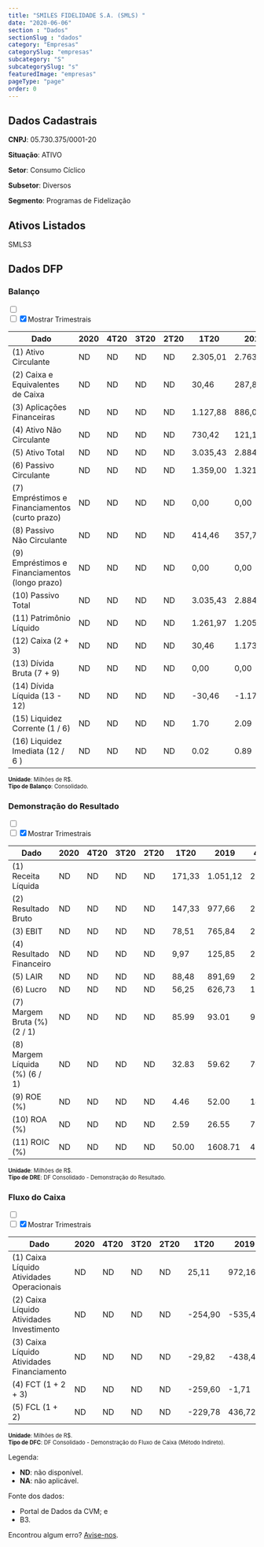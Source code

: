 ```yaml
---  
title: "SMILES FIDELIDADE S.A. (SMLS) "  
date: "2020-06-06"  
section : "Dados"  
sectionSlug : "dados"  
category: "Empresas"  
categorySlug: "empresas"  
subcategory: "S"  
subcategorySlug: "s"  
featuredImage: "empresas"  
pageType: "page"  
order: 0  
---
```



## Dados Cadastrais


**CNPJ**: 05.730.375/0001-20

**Situação**: ATIVO

**Setor**: Consumo Cíclico

**Subsetor**: Diversos

**Segmento**: Programas de Fidelização


## Ativos Listados


SMLS3 


## Dados DFP

### Balanço
  
<input type='checkbox' class='toggleCommand' id='toggleBalanco' name='toggleBalanco'>  
<div class='filter-group-balanco'>  
<div class='check_button_balanco'>  
<label for='toggleBalanco'>  
<input type='checkbox' data-filter-col='trimBalanco'><input type='checkbox' data-filter-col='trimBalanco' checked><span>Mostrar Trimestrais</span>  
</label>  
</div>  
</div>  
<div class='overflow balancoTableWrapper'>  
<table class='balancoTable'>  
<thead>  
<tr>  
<th class='dataHeader fixedLeftColumn'>Dado</th>  
<th>2020</th>  
<th class='trimHeader' data-col='trimBalanco'>4T20</th>  
<th class='trimHeader' data-col='trimBalanco'>3T20</th>  
<th class='trimHeader' data-col='trimBalanco'>2T20</th>  
<th class='trimHeader' data-col='trimBalanco'>1T20</th>  
<th>2019</th>  
<th class='trimHeader' data-col='trimBalanco'>4T19</th>  
<th class='trimHeader' data-col='trimBalanco'>3T19</th>  
<th class='trimHeader' data-col='trimBalanco'>2T19</th>  
<th class='trimHeader' data-col='trimBalanco'>1T19</th>  
<th>2018</th>  
<th class='trimHeader' data-col='trimBalanco'>4T18</th>  
<th class='trimHeader' data-col='trimBalanco'>3T18</th>  
<th class='trimHeader' data-col='trimBalanco'>2T18</th>  
<th class='trimHeader' data-col='trimBalanco'>1T18</th>  
<th>2017</th>  
<th class='trimHeader' data-col='trimBalanco'>4T17</th>  
<th class='trimHeader' data-col='trimBalanco'>3T17</th>  
<th class='trimHeader' data-col='trimBalanco'>2T17</th>  
<th class='trimHeader' data-col='trimBalanco'>1T17</th>  
<th>2016</th>  
<th class='trimHeader' data-col='trimBalanco'>4T16</th>  
<th class='trimHeader' data-col='trimBalanco'>3T16</th>  
<th class='trimHeader' data-col='trimBalanco'>2T16</th>  
<th class='trimHeader' data-col='trimBalanco'>1T16</th>  
<th>2015</th>  
<th class='trimHeader' data-col='trimBalanco'>4T15</th>  
<th class='trimHeader' data-col='trimBalanco'>3T15</th>  
<th class='trimHeader' data-col='trimBalanco'>2T15</th>  
<th class='trimHeader' data-col='trimBalanco'>1T15</th>  
</tr>  
</thead>  
<tbody>  
<tr class='trContaAtivo'>  
<td class='leftAlignCell rowDescription fixedLeftColumn'>(1) Ativo Circulante</td>  
<td>ND</td>  
<td data-col='trimBalanco' class='trimData'>ND</td>  
<td data-col='trimBalanco' class='trimData'>ND</td>  
<td data-col='trimBalanco' class='trimData'>ND</td>  
<td data-col='trimBalanco' class='trimData'>2.305,01</td>  
<td>2.763,45</td>  
<td data-col='trimBalanco' class='trimData'>2.763,45</td>  
<td data-col='trimBalanco' class='trimData'>2.557,84</td>  
<td data-col='trimBalanco' class='trimData'>2.383,69</td>  
<td data-col='trimBalanco' class='trimData'>2.580,49</td>  
<td>2.365,79</td>  
<td data-col='trimBalanco' class='trimData'>2.365,79</td>  
<td data-col='trimBalanco' class='trimData'>2.319,74</td>  
<td data-col='trimBalanco' class='trimData'>1.835,19</td>  
<td data-col='trimBalanco' class='trimData'>2.110,45</td>  
<td>1.901,67</td>  
<td data-col='trimBalanco' class='trimData'>1.901,67</td>  
<td data-col='trimBalanco' class='trimData'>1.618,88</td>  
<td data-col='trimBalanco' class='trimData'>1.901,67</td>  
<td data-col='trimBalanco' class='trimData'>1.901,67</td>  
<td>ND</td>  
<td data-col='trimBalanco' class='trimData'>ND</td>  
<td data-col='trimBalanco' class='trimData'>0,00</td>  
<td data-col='trimBalanco' class='trimData'>ND</td>  
<td data-col='trimBalanco' class='trimData'>ND</td>  
<td>ND</td>  
<td data-col='trimBalanco' class='trimData'>ND</td>  
<td data-col='trimBalanco' class='trimData'>ND</td>  
<td data-col='trimBalanco' class='trimData'>ND</td>  
<td data-col='trimBalanco' class='trimData'>ND</td>  
</tr>  
<tr class='trContaAtivo'>  
<td class='leftAlignCell rowDescription fixedLeftColumn'>(2) Caixa e Equivalentes de Caixa</td>  
<td>ND</td>  
<td data-col='trimBalanco' class='trimData'>ND</td>  
<td data-col='trimBalanco' class='trimData'>ND</td>  
<td data-col='trimBalanco' class='trimData'>ND</td>  
<td data-col='trimBalanco' class='trimData'>30,46</td>  
<td>287,85</td>  
<td data-col='trimBalanco' class='trimData'>287,85</td>  
<td data-col='trimBalanco' class='trimData'>20,98</td>  
<td data-col='trimBalanco' class='trimData'>14,40</td>  
<td data-col='trimBalanco' class='trimData'>688,57</td>  
<td>290,85</td>  
<td data-col='trimBalanco' class='trimData'>290,85</td>  
<td data-col='trimBalanco' class='trimData'>227,05</td>  
<td data-col='trimBalanco' class='trimData'>281,30</td>  
<td data-col='trimBalanco' class='trimData'>291,10</td>  
<td>446,19</td>  
<td data-col='trimBalanco' class='trimData'>446,19</td>  
<td data-col='trimBalanco' class='trimData'>203,68</td>  
<td data-col='trimBalanco' class='trimData'>446,19</td>  
<td data-col='trimBalanco' class='trimData'>446,19</td>  
<td>ND</td>  
<td data-col='trimBalanco' class='trimData'>ND</td>  
<td data-col='trimBalanco' class='trimData'>0,00</td>  
<td data-col='trimBalanco' class='trimData'>ND</td>  
<td data-col='trimBalanco' class='trimData'>ND</td>  
<td>ND</td>  
<td data-col='trimBalanco' class='trimData'>ND</td>  
<td data-col='trimBalanco' class='trimData'>ND</td>  
<td data-col='trimBalanco' class='trimData'>ND</td>  
<td data-col='trimBalanco' class='trimData'>ND</td>  
</tr>  
<tr class='trContaAtivo'>  
<td class='leftAlignCell rowDescription fixedLeftColumn'>(3) Aplicações Financeiras</td>  
<td>ND</td>  
<td data-col='trimBalanco' class='trimData'>ND</td>  
<td data-col='trimBalanco' class='trimData'>ND</td>  
<td data-col='trimBalanco' class='trimData'>ND</td>  
<td data-col='trimBalanco' class='trimData'>1.127,88</td>  
<td>886,07</td>  
<td data-col='trimBalanco' class='trimData'>886,07</td>  
<td data-col='trimBalanco' class='trimData'>926,74</td>  
<td data-col='trimBalanco' class='trimData'>763,84</td>  
<td data-col='trimBalanco' class='trimData'>354,59</td>  
<td>384,46</td>  
<td data-col='trimBalanco' class='trimData'>384,46</td>  
<td data-col='trimBalanco' class='trimData'>519,36</td>  
<td data-col='trimBalanco' class='trimData'>450,43</td>  
<td data-col='trimBalanco' class='trimData'>541,65</td>  
<td>221,24</td>  
<td data-col='trimBalanco' class='trimData'>221,24</td>  
<td data-col='trimBalanco' class='trimData'>173,88</td>  
<td data-col='trimBalanco' class='trimData'>221,24</td>  
<td data-col='trimBalanco' class='trimData'>221,24</td>  
<td>ND</td>  
<td data-col='trimBalanco' class='trimData'>ND</td>  
<td data-col='trimBalanco' class='trimData'>0,00</td>  
<td data-col='trimBalanco' class='trimData'>ND</td>  
<td data-col='trimBalanco' class='trimData'>ND</td>  
<td>ND</td>  
<td data-col='trimBalanco' class='trimData'>ND</td>  
<td data-col='trimBalanco' class='trimData'>ND</td>  
<td data-col='trimBalanco' class='trimData'>ND</td>  
<td data-col='trimBalanco' class='trimData'>ND</td>  
</tr>  
<tr class='trContaAtivo'>  
<td class='leftAlignCell rowDescription fixedLeftColumn'>(4) Ativo Não Circulante</td>  
<td>ND</td>  
<td data-col='trimBalanco' class='trimData'>ND</td>  
<td data-col='trimBalanco' class='trimData'>ND</td>  
<td data-col='trimBalanco' class='trimData'>ND</td>  
<td data-col='trimBalanco' class='trimData'>730,42</td>  
<td>121,14</td>  
<td data-col='trimBalanco' class='trimData'>121,14</td>  
<td data-col='trimBalanco' class='trimData'>72,51</td>  
<td data-col='trimBalanco' class='trimData'>92,88</td>  
<td data-col='trimBalanco' class='trimData'>136,63</td>  
<td>269,34</td>  
<td data-col='trimBalanco' class='trimData'>269,34</td>  
<td data-col='trimBalanco' class='trimData'>257,73</td>  
<td data-col='trimBalanco' class='trimData'>223,67</td>  
<td data-col='trimBalanco' class='trimData'>242,72</td>  
<td>269,24</td>  
<td data-col='trimBalanco' class='trimData'>269,24</td>  
<td data-col='trimBalanco' class='trimData'>479,32</td>  
<td data-col='trimBalanco' class='trimData'>269,24</td>  
<td data-col='trimBalanco' class='trimData'>269,24</td>  
<td>ND</td>  
<td data-col='trimBalanco' class='trimData'>ND</td>  
<td data-col='trimBalanco' class='trimData'>0,00</td>  
<td data-col='trimBalanco' class='trimData'>ND</td>  
<td data-col='trimBalanco' class='trimData'>ND</td>  
<td>ND</td>  
<td data-col='trimBalanco' class='trimData'>ND</td>  
<td data-col='trimBalanco' class='trimData'>ND</td>  
<td data-col='trimBalanco' class='trimData'>ND</td>  
<td data-col='trimBalanco' class='trimData'>ND</td>  
</tr>  
<tr class='trContaAtivo'>  
<td class='leftAlignCell rowDescription fixedLeftColumn'>(5) Ativo Total</td>  
<td>ND</td>  
<td data-col='trimBalanco' class='trimData'>ND</td>  
<td data-col='trimBalanco' class='trimData'>ND</td>  
<td data-col='trimBalanco' class='trimData'>ND</td>  
<td data-col='trimBalanco' class='trimData'>3.035,43</td>  
<td>2.884,58</td>  
<td data-col='trimBalanco' class='trimData'>2.884,58</td>  
<td data-col='trimBalanco' class='trimData'>2.630,35</td>  
<td data-col='trimBalanco' class='trimData'>2.476,58</td>  
<td data-col='trimBalanco' class='trimData'>2.717,12</td>  
<td>2.635,13</td>  
<td data-col='trimBalanco' class='trimData'>2.635,13</td>  
<td data-col='trimBalanco' class='trimData'>2.577,47</td>  
<td data-col='trimBalanco' class='trimData'>2.058,86</td>  
<td data-col='trimBalanco' class='trimData'>2.353,17</td>  
<td>2.170,91</td>  
<td data-col='trimBalanco' class='trimData'>2.170,91</td>  
<td data-col='trimBalanco' class='trimData'>2.098,20</td>  
<td data-col='trimBalanco' class='trimData'>2.170,91</td>  
<td data-col='trimBalanco' class='trimData'>2.170,91</td>  
<td>ND</td>  
<td data-col='trimBalanco' class='trimData'>ND</td>  
<td data-col='trimBalanco' class='trimData'>0,00</td>  
<td data-col='trimBalanco' class='trimData'>ND</td>  
<td data-col='trimBalanco' class='trimData'>ND</td>  
<td>ND</td>  
<td data-col='trimBalanco' class='trimData'>ND</td>  
<td data-col='trimBalanco' class='trimData'>ND</td>  
<td data-col='trimBalanco' class='trimData'>ND</td>  
<td data-col='trimBalanco' class='trimData'>ND</td>  
</tr>  
<tr class='trContaPassivo'>  
<td class='leftAlignCell rowDescription fixedLeftColumn'>(6) Passivo Circulante</td>  
<td>ND</td>  
<td data-col='trimBalanco' class='trimData'>ND</td>  
<td data-col='trimBalanco' class='trimData'>ND</td>  
<td data-col='trimBalanco' class='trimData'>ND</td>  
<td data-col='trimBalanco' class='trimData'>1.359,00</td>  
<td>1.321,53</td>  
<td data-col='trimBalanco' class='trimData'>1.321,53</td>  
<td data-col='trimBalanco' class='trimData'>1.136,97</td>  
<td data-col='trimBalanco' class='trimData'>1.126,80</td>  
<td data-col='trimBalanco' class='trimData'>1.255,93</td>  
<td>1.347,68</td>  
<td data-col='trimBalanco' class='trimData'>1.347,68</td>  
<td data-col='trimBalanco' class='trimData'>1.343,99</td>  
<td data-col='trimBalanco' class='trimData'>1.057,72</td>  
<td data-col='trimBalanco' class='trimData'>1.135,08</td>  
<td>1.096,36</td>  
<td data-col='trimBalanco' class='trimData'>1.096,36</td>  
<td data-col='trimBalanco' class='trimData'>1.039,89</td>  
<td data-col='trimBalanco' class='trimData'>1.096,36</td>  
<td data-col='trimBalanco' class='trimData'>1.096,36</td>  
<td>ND</td>  
<td data-col='trimBalanco' class='trimData'>ND</td>  
<td data-col='trimBalanco' class='trimData'>0,00</td>  
<td data-col='trimBalanco' class='trimData'>ND</td>  
<td data-col='trimBalanco' class='trimData'>ND</td>  
<td>ND</td>  
<td data-col='trimBalanco' class='trimData'>ND</td>  
<td data-col='trimBalanco' class='trimData'>ND</td>  
<td data-col='trimBalanco' class='trimData'>ND</td>  
<td data-col='trimBalanco' class='trimData'>ND</td>  
</tr>  
<tr class='trContaPassivo'>  
<td class='leftAlignCell rowDescription fixedLeftColumn'>(7) Empréstimos e Financiamentos (curto prazo)</td>  
<td>ND</td>  
<td data-col='trimBalanco' class='trimData'>ND</td>  
<td data-col='trimBalanco' class='trimData'>ND</td>  
<td data-col='trimBalanco' class='trimData'>ND</td>  
<td data-col='trimBalanco' class='trimData'>0,00</td>  
<td>0,00</td>  
<td data-col='trimBalanco' class='trimData'>0,00</td>  
<td data-col='trimBalanco' class='trimData'>0,00</td>  
<td data-col='trimBalanco' class='trimData'>0,00</td>  
<td data-col='trimBalanco' class='trimData'>0,00</td>  
<td>0,00</td>  
<td data-col='trimBalanco' class='trimData'>0,00</td>  
<td data-col='trimBalanco' class='trimData'>0,00</td>  
<td data-col='trimBalanco' class='trimData'>0,00</td>  
<td data-col='trimBalanco' class='trimData'>0,00</td>  
<td>0,00</td>  
<td data-col='trimBalanco' class='trimData'>0,00</td>  
<td data-col='trimBalanco' class='trimData'>0,00</td>  
<td data-col='trimBalanco' class='trimData'>0,00</td>  
<td data-col='trimBalanco' class='trimData'>0,00</td>  
<td>ND</td>  
<td data-col='trimBalanco' class='trimData'>ND</td>  
<td data-col='trimBalanco' class='trimData'>0,00</td>  
<td data-col='trimBalanco' class='trimData'>ND</td>  
<td data-col='trimBalanco' class='trimData'>ND</td>  
<td>ND</td>  
<td data-col='trimBalanco' class='trimData'>ND</td>  
<td data-col='trimBalanco' class='trimData'>ND</td>  
<td data-col='trimBalanco' class='trimData'>ND</td>  
<td data-col='trimBalanco' class='trimData'>ND</td>  
</tr>  
<tr class='trContaPassivo'>  
<td class='leftAlignCell rowDescription fixedLeftColumn'>(8) Passivo Não Circulante</td>  
<td>ND</td>  
<td data-col='trimBalanco' class='trimData'>ND</td>  
<td data-col='trimBalanco' class='trimData'>ND</td>  
<td data-col='trimBalanco' class='trimData'>ND</td>  
<td data-col='trimBalanco' class='trimData'>414,46</td>  
<td>357,71</td>  
<td data-col='trimBalanco' class='trimData'>357,71</td>  
<td data-col='trimBalanco' class='trimData'>331,45</td>  
<td data-col='trimBalanco' class='trimData'>337,91</td>  
<td data-col='trimBalanco' class='trimData'>321,34</td>  
<td>273,21</td>  
<td data-col='trimBalanco' class='trimData'>273,21</td>  
<td data-col='trimBalanco' class='trimData'>242,42</td>  
<td data-col='trimBalanco' class='trimData'>222,74</td>  
<td data-col='trimBalanco' class='trimData'>204,15</td>  
<td>202,84</td>  
<td data-col='trimBalanco' class='trimData'>202,84</td>  
<td data-col='trimBalanco' class='trimData'>204,51</td>  
<td data-col='trimBalanco' class='trimData'>202,84</td>  
<td data-col='trimBalanco' class='trimData'>202,84</td>  
<td>ND</td>  
<td data-col='trimBalanco' class='trimData'>ND</td>  
<td data-col='trimBalanco' class='trimData'>0,00</td>  
<td data-col='trimBalanco' class='trimData'>ND</td>  
<td data-col='trimBalanco' class='trimData'>ND</td>  
<td>ND</td>  
<td data-col='trimBalanco' class='trimData'>ND</td>  
<td data-col='trimBalanco' class='trimData'>ND</td>  
<td data-col='trimBalanco' class='trimData'>ND</td>  
<td data-col='trimBalanco' class='trimData'>ND</td>  
</tr>  
<tr class='trContaPassivo'>  
<td class='leftAlignCell rowDescription fixedLeftColumn'>(9) Empréstimos e Financiamentos (longo prazo)</td>  
<td>ND</td>  
<td data-col='trimBalanco' class='trimData'>ND</td>  
<td data-col='trimBalanco' class='trimData'>ND</td>  
<td data-col='trimBalanco' class='trimData'>ND</td>  
<td data-col='trimBalanco' class='trimData'>0,00</td>  
<td>0,00</td>  
<td data-col='trimBalanco' class='trimData'>0,00</td>  
<td data-col='trimBalanco' class='trimData'>0,00</td>  
<td data-col='trimBalanco' class='trimData'>0,00</td>  
<td data-col='trimBalanco' class='trimData'>0,00</td>  
<td>0,00</td>  
<td data-col='trimBalanco' class='trimData'>0,00</td>  
<td data-col='trimBalanco' class='trimData'>0,00</td>  
<td data-col='trimBalanco' class='trimData'>0,00</td>  
<td data-col='trimBalanco' class='trimData'>0,00</td>  
<td>0,00</td>  
<td data-col='trimBalanco' class='trimData'>0,00</td>  
<td data-col='trimBalanco' class='trimData'>0,00</td>  
<td data-col='trimBalanco' class='trimData'>0,00</td>  
<td data-col='trimBalanco' class='trimData'>0,00</td>  
<td>ND</td>  
<td data-col='trimBalanco' class='trimData'>ND</td>  
<td data-col='trimBalanco' class='trimData'>0,00</td>  
<td data-col='trimBalanco' class='trimData'>ND</td>  
<td data-col='trimBalanco' class='trimData'>ND</td>  
<td>ND</td>  
<td data-col='trimBalanco' class='trimData'>ND</td>  
<td data-col='trimBalanco' class='trimData'>ND</td>  
<td data-col='trimBalanco' class='trimData'>ND</td>  
<td data-col='trimBalanco' class='trimData'>ND</td>  
</tr>  
<tr class='trContaPassivo'>  
<td class='leftAlignCell rowDescription fixedLeftColumn'>(10) Passivo Total</td>  
<td>ND</td>  
<td data-col='trimBalanco' class='trimData'>ND</td>  
<td data-col='trimBalanco' class='trimData'>ND</td>  
<td data-col='trimBalanco' class='trimData'>ND</td>  
<td data-col='trimBalanco' class='trimData'>3.035,43</td>  
<td>2.884,58</td>  
<td data-col='trimBalanco' class='trimData'>2.884,58</td>  
<td data-col='trimBalanco' class='trimData'>2.630,35</td>  
<td data-col='trimBalanco' class='trimData'>2.476,58</td>  
<td data-col='trimBalanco' class='trimData'>2.717,12</td>  
<td>2.635,13</td>  
<td data-col='trimBalanco' class='trimData'>2.635,13</td>  
<td data-col='trimBalanco' class='trimData'>2.577,47</td>  
<td data-col='trimBalanco' class='trimData'>2.058,86</td>  
<td data-col='trimBalanco' class='trimData'>2.353,17</td>  
<td>2.170,91</td>  
<td data-col='trimBalanco' class='trimData'>2.170,91</td>  
<td data-col='trimBalanco' class='trimData'>2.098,20</td>  
<td data-col='trimBalanco' class='trimData'>2.170,91</td>  
<td data-col='trimBalanco' class='trimData'>2.170,91</td>  
<td>ND</td>  
<td data-col='trimBalanco' class='trimData'>ND</td>  
<td data-col='trimBalanco' class='trimData'>0,00</td>  
<td data-col='trimBalanco' class='trimData'>ND</td>  
<td data-col='trimBalanco' class='trimData'>ND</td>  
<td>ND</td>  
<td data-col='trimBalanco' class='trimData'>ND</td>  
<td data-col='trimBalanco' class='trimData'>ND</td>  
<td data-col='trimBalanco' class='trimData'>ND</td>  
<td data-col='trimBalanco' class='trimData'>ND</td>  
</tr>  
<tr class='trContaPassivo'>  
<td class='leftAlignCell rowDescription fixedLeftColumn'>(11) Patrimônio Líquido</td>  
<td>ND</td>  
<td data-col='trimBalanco' class='trimData'>ND</td>  
<td data-col='trimBalanco' class='trimData'>ND</td>  
<td data-col='trimBalanco' class='trimData'>ND</td>  
<td data-col='trimBalanco' class='trimData'>1.261,97</td>  
<td>1.205,34</td>  
<td data-col='trimBalanco' class='trimData'>1.205,34</td>  
<td data-col='trimBalanco' class='trimData'>1.161,93</td>  
<td data-col='trimBalanco' class='trimData'>1.011,87</td>  
<td data-col='trimBalanco' class='trimData'>1.139,85</td>  
<td>1.014,23</td>  
<td data-col='trimBalanco' class='trimData'>1.014,23</td>  
<td data-col='trimBalanco' class='trimData'>991,06</td>  
<td data-col='trimBalanco' class='trimData'>778,40</td>  
<td data-col='trimBalanco' class='trimData'>1.013,94</td>  
<td>871,72</td>  
<td data-col='trimBalanco' class='trimData'>871,72</td>  
<td data-col='trimBalanco' class='trimData'>853,80</td>  
<td data-col='trimBalanco' class='trimData'>871,72</td>  
<td data-col='trimBalanco' class='trimData'>871,72</td>  
<td>ND</td>  
<td data-col='trimBalanco' class='trimData'>ND</td>  
<td data-col='trimBalanco' class='trimData'>0,00</td>  
<td data-col='trimBalanco' class='trimData'>ND</td>  
<td data-col='trimBalanco' class='trimData'>ND</td>  
<td>ND</td>  
<td data-col='trimBalanco' class='trimData'>ND</td>  
<td data-col='trimBalanco' class='trimData'>ND</td>  
<td data-col='trimBalanco' class='trimData'>ND</td>  
<td data-col='trimBalanco' class='trimData'>ND</td>  
</tr>  
<tr>  
<td class='leftAlignCell rowDescription fixedLeftColumn'>(12) Caixa (2 + 3)</td>  
<td>ND</td>  
<td data-col='trimBalanco' class='trimData'>ND</td>  
<td data-col='trimBalanco' class='trimData'>ND</td>  
<td data-col='trimBalanco' class='trimData'>ND</td>  
<td class='positiveNumber trimData' data-col='trimBalanco'>30,46</td>  
<td class='positiveNumber'>1.173,91</td>  
<td class='positiveNumber trimData' data-col='trimBalanco'>287,85</td>  
<td class='positiveNumber trimData' data-col='trimBalanco'>20,98</td>  
<td class='positiveNumber trimData' data-col='trimBalanco'>14,40</td>  
<td class='positiveNumber trimData' data-col='trimBalanco'>688,57</td>  
<td class='positiveNumber'>675,31</td>  
<td class='positiveNumber trimData' data-col='trimBalanco'>290,85</td>  
<td class='positiveNumber trimData' data-col='trimBalanco'>227,05</td>  
<td class='positiveNumber trimData' data-col='trimBalanco'>281,30</td>  
<td class='positiveNumber trimData' data-col='trimBalanco'>291,10</td>  
<td class='positiveNumber'>667,43</td>  
<td class='positiveNumber trimData' data-col='trimBalanco'>446,19</td>  
<td class='positiveNumber trimData' data-col='trimBalanco'>203,68</td>  
<td class='positiveNumber trimData' data-col='trimBalanco'>446,19</td>  
<td class='positiveNumber trimData' data-col='trimBalanco'>446,19</td>  
<td>ND</td>  
<td data-col='trimBalanco' class='trimData'>ND</td>  
<td class='negativeNumber trimData' data-col='trimBalanco'>0,00</td>  
<td data-col='trimBalanco' class='trimData'>ND</td>  
<td data-col='trimBalanco' class='trimData'>ND</td>  
<td>ND</td>  
<td data-col='trimBalanco' class='trimData'>ND</td>  
<td data-col='trimBalanco' class='trimData'>ND</td>  
<td data-col='trimBalanco' class='trimData'>ND</td>  
<td data-col='trimBalanco' class='trimData'>ND</td>  
</tr>  
<tr class='trDividaBruta'>  
<td class='leftAlignCell rowDescription fixedLeftColumn'>(13) Dívida Bruta (7 + 9)</td>  
<td>ND</td>  
<td data-col='trimBalanco' class='trimData'>ND</td>  
<td data-col='trimBalanco' class='trimData'>ND</td>  
<td data-col='trimBalanco' class='trimData'>ND</td>  
<td class='positiveNumber trimData' data-col='trimBalanco'>0,00</td>  
<td class='positiveNumber'>0,00</td>  
<td class='positiveNumber trimData' data-col='trimBalanco'>0,00</td>  
<td class='positiveNumber trimData' data-col='trimBalanco'>0,00</td>  
<td class='positiveNumber trimData' data-col='trimBalanco'>0,00</td>  
<td class='positiveNumber trimData' data-col='trimBalanco'>0,00</td>  
<td class='positiveNumber'>0,00</td>  
<td class='positiveNumber trimData' data-col='trimBalanco'>0,00</td>  
<td class='positiveNumber trimData' data-col='trimBalanco'>0,00</td>  
<td class='positiveNumber trimData' data-col='trimBalanco'>0,00</td>  
<td class='positiveNumber trimData' data-col='trimBalanco'>0,00</td>  
<td class='positiveNumber'>0,00</td>  
<td class='positiveNumber trimData' data-col='trimBalanco'>0,00</td>  
<td class='positiveNumber trimData' data-col='trimBalanco'>0,00</td>  
<td class='positiveNumber trimData' data-col='trimBalanco'>0,00</td>  
<td class='positiveNumber trimData' data-col='trimBalanco'>0,00</td>  
<td>ND</td>  
<td data-col='trimBalanco' class='trimData'>ND</td>  
<td class='positiveNumber trimData' data-col='trimBalanco'>0,00</td>  
<td data-col='trimBalanco' class='trimData'>ND</td>  
<td data-col='trimBalanco' class='trimData'>ND</td>  
<td>ND</td>  
<td data-col='trimBalanco' class='trimData'>ND</td>  
<td data-col='trimBalanco' class='trimData'>ND</td>  
<td data-col='trimBalanco' class='trimData'>ND</td>  
<td data-col='trimBalanco' class='trimData'>ND</td>  
</tr>  
<tr>  
<td class='leftAlignCell rowDescription fixedLeftColumn'>(14) Dívida Líquida  (13 - 12)</td>  
<td>ND</td>  
<td data-col='trimBalanco' class='trimData'>ND</td>  
<td data-col='trimBalanco' class='trimData'>ND</td>  
<td data-col='trimBalanco' class='trimData'>ND</td>  
<td class='positiveNumber trimData' data-col='trimBalanco'>-30,46</td>  
<td class='positiveNumber'>-1.173,91</td>  
<td class='positiveNumber trimData' data-col='trimBalanco'>-287,85</td>  
<td class='positiveNumber trimData' data-col='trimBalanco'>-20,98</td>  
<td class='positiveNumber trimData' data-col='trimBalanco'>-14,40</td>  
<td class='positiveNumber trimData' data-col='trimBalanco'>-688,57</td>  
<td class='positiveNumber'>-675,31</td>  
<td class='positiveNumber trimData' data-col='trimBalanco'>-290,85</td>  
<td class='positiveNumber trimData' data-col='trimBalanco'>-227,05</td>  
<td class='positiveNumber trimData' data-col='trimBalanco'>-281,30</td>  
<td class='positiveNumber trimData' data-col='trimBalanco'>-291,10</td>  
<td class='positiveNumber'>-667,43</td>  
<td class='positiveNumber trimData' data-col='trimBalanco'>-446,19</td>  
<td class='positiveNumber trimData' data-col='trimBalanco'>-203,68</td>  
<td class='positiveNumber trimData' data-col='trimBalanco'>-446,19</td>  
<td class='positiveNumber trimData' data-col='trimBalanco'>-446,19</td>  
<td>ND</td>  
<td data-col='trimBalanco' class='trimData'>ND</td>  
<td class='positiveNumber trimData' data-col='trimBalanco'>0,00</td>  
<td data-col='trimBalanco' class='trimData'>ND</td>  
<td data-col='trimBalanco' class='trimData'>ND</td>  
<td>ND</td>  
<td data-col='trimBalanco' class='trimData'>ND</td>  
<td data-col='trimBalanco' class='trimData'>ND</td>  
<td data-col='trimBalanco' class='trimData'>ND</td>  
<td data-col='trimBalanco' class='trimData'>ND</td>  
</tr>  
<tr>  
<td class='leftAlignCell rowDescription fixedLeftColumn'>(15) Liquidez Corrente (1 / 6)</td>  
<td>ND</td>  
<td data-col='trimBalanco' class='trimData'>ND</td>  
<td data-col='trimBalanco' class='trimData'>ND</td>  
<td data-col='trimBalanco' class='trimData'>ND</td>  
<td data-col='trimBalanco' class='trimData'>1.70</td>  
<td>2.09</td>  
<td data-col='trimBalanco' class='trimData'>2.09</td>  
<td data-col='trimBalanco' class='trimData'>2.25</td>  
<td data-col='trimBalanco' class='trimData'>2.12</td>  
<td data-col='trimBalanco' class='trimData'>2.05</td>  
<td>1.76</td>  
<td data-col='trimBalanco' class='trimData'>1.76</td>  
<td data-col='trimBalanco' class='trimData'>1.73</td>  
<td data-col='trimBalanco' class='trimData'>1.74</td>  
<td data-col='trimBalanco' class='trimData'>1.86</td>  
<td>1.73</td>  
<td data-col='trimBalanco' class='trimData'>1.73</td>  
<td data-col='trimBalanco' class='trimData'>1.56</td>  
<td data-col='trimBalanco' class='trimData'>1.73</td>  
<td data-col='trimBalanco' class='trimData'>1.73</td>  
<td>ND</td>  
<td data-col='trimBalanco' class='trimData'>ND</td>  
<td data-col='trimBalanco' class='trimData'>NA</td>  
<td data-col='trimBalanco' class='trimData'>ND</td>  
<td data-col='trimBalanco' class='trimData'>ND</td>  
<td>ND</td>  
<td data-col='trimBalanco' class='trimData'>ND</td>  
<td data-col='trimBalanco' class='trimData'>ND</td>  
<td data-col='trimBalanco' class='trimData'>ND</td>  
<td data-col='trimBalanco' class='trimData'>ND</td>  
</tr>  
<tr>  
<td class='leftAlignCell rowDescription fixedLeftColumn'>(16) Liquidez Imediata  (12 / 6 )</td>  
<td>ND</td>  
<td data-col='trimBalanco' class='trimData'>ND</td>  
<td data-col='trimBalanco' class='trimData'>ND</td>  
<td data-col='trimBalanco' class='trimData'>ND</td>  
<td data-col='trimBalanco' class='trimData'>0.02</td>  
<td>0.89</td>  
<td data-col='trimBalanco' class='trimData'>0.22</td>  
<td data-col='trimBalanco' class='trimData'>0.02</td>  
<td data-col='trimBalanco' class='trimData'>0.01</td>  
<td data-col='trimBalanco' class='trimData'>0.55</td>  
<td>0.50</td>  
<td data-col='trimBalanco' class='trimData'>0.22</td>  
<td data-col='trimBalanco' class='trimData'>0.17</td>  
<td data-col='trimBalanco' class='trimData'>0.27</td>  
<td data-col='trimBalanco' class='trimData'>0.26</td>  
<td>0.61</td>  
<td data-col='trimBalanco' class='trimData'>0.41</td>  
<td data-col='trimBalanco' class='trimData'>0.20</td>  
<td data-col='trimBalanco' class='trimData'>0.41</td>  
<td data-col='trimBalanco' class='trimData'>0.41</td>  
<td>ND</td>  
<td data-col='trimBalanco' class='trimData'>ND</td>  
<td data-col='trimBalanco' class='trimData'>NA</td>  
<td data-col='trimBalanco' class='trimData'>ND</td>  
<td data-col='trimBalanco' class='trimData'>ND</td>  
<td>ND</td>  
<td data-col='trimBalanco' class='trimData'>ND</td>  
<td data-col='trimBalanco' class='trimData'>ND</td>  
<td data-col='trimBalanco' class='trimData'>ND</td>  
<td data-col='trimBalanco' class='trimData'>ND</td>  
</tr>  
</tbody>  
</table>  
</div>  
<p style='font-size:0.7rem; margin:0px;'><strong>Unidade</strong>: Milhões de R$.</p>  
<p style='font-size:0.7rem; margin:0px;'><strong>Tipo de Balanço</strong>: Consolidado.</p>


### Demonstração do Resultado
  
<input type='checkbox' class='toggleCommand' id='toggleDRE' name='toggleDRE'>  
<div class='filter-group-dre'>  
<div class='check_button_dre'>  
<label for='toggleDRE'>  
<input type='checkbox' data-filter-col='trimDRE'><input type='checkbox' data-filter-col='trimDRE' checked><span>Mostrar Trimestrais</span>  
</label>  
</div>  
</div>  
<div class='overflow balancoTableWrapper'>  
<table class='balancoTable'>  
<thead>  
<tr>  
<th class='dataHeader fixedLeftColumn'>Dado</th>  
<th>2020</th>  
<th class='trimHeader' data-col='trimDRE'>4T20</th>  
<th class='trimHeader' data-col='trimDRE'>3T20</th>  
<th class='trimHeader' data-col='trimDRE'>2T20</th>  
<th class='trimHeader' data-col='trimDRE'>1T20</th>  
<th>2019</th>  
<th class='trimHeader' data-col='trimDRE'>4T19</th>  
<th class='trimHeader' data-col='trimDRE'>3T19</th>  
<th class='trimHeader' data-col='trimDRE'>2T19</th>  
<th class='trimHeader' data-col='trimDRE'>1T19</th>  
<th>2018</th>  
<th class='trimHeader' data-col='trimDRE'>4T18</th>  
<th class='trimHeader' data-col='trimDRE'>3T18</th>  
<th class='trimHeader' data-col='trimDRE'>2T18</th>  
<th class='trimHeader' data-col='trimDRE'>1T18</th>  
<th>2017</th>  
<th class='trimHeader' data-col='trimDRE'>4T17</th>  
<th class='trimHeader' data-col='trimDRE'>3T17</th>  
<th class='trimHeader' data-col='trimDRE'>2T17</th>  
<th class='trimHeader' data-col='trimDRE'>1T17</th>  
<th>2016</th>  
<th class='trimHeader' data-col='trimDRE'>4T16</th>  
<th class='trimHeader' data-col='trimDRE'>3T16</th>  
<th class='trimHeader' data-col='trimDRE'>2T16</th>  
<th class='trimHeader' data-col='trimDRE'>1T16</th>  
<th>2015</th>  
<th class='trimHeader' data-col='trimDRE'>4T15</th>  
<th class='trimHeader' data-col='trimDRE'>3T15</th>  
<th class='trimHeader' data-col='trimDRE'>2T15</th>  
<th class='trimHeader' data-col='trimDRE'>1T15</th>  
</tr>  
</thead>  
<tbody>  
<tr class='trDRE'>  
<td class='leftAlignCell rowDescription fixedLeftColumn'>(1) Receita Líquida</td>  
<td>ND</td>  
<td data-col='trimDRE' class='trimData'>ND</td>  
<td data-col='trimDRE' class='trimData'>ND</td>  
<td data-col='trimDRE' class='trimData'>ND</td>  
<td data-col='trimDRE' class='trimData' >171,33</td>  
<td>1.051,12</td>  
<td data-col='trimDRE' class='trimData' >253,26</td>  
<td data-col='trimDRE' class='trimData' >279,33</td>  
<td data-col='trimDRE' class='trimData' >277,96</td>  
<td data-col='trimDRE' class='trimData' >240,57</td>  
<td>987,44</td>  
<td data-col='trimDRE' class='trimData' >278,89</td>  
<td data-col='trimDRE' class='trimData' >263,35</td>  
<td data-col='trimDRE' class='trimData' >198,12</td>  
<td data-col='trimDRE' class='trimData' >247,08</td>  
<td>452,11</td>  
<td data-col='trimDRE' class='trimData' >11,32</td>  
<td data-col='trimDRE' class='trimData' >440,79</td>  
<td data-col='trimDRE' class='trimData' >0,00</td>  
<td data-col='trimDRE' class='trimData' >0,00</td>  
<td>0,00</td>  
<td data-col='trimDRE' class='trimData' >0,00</td>  
<td data-col='trimDRE' class='trimData' >0,00</td>  
<td data-col='trimDRE' class='trimData'>ND</td>  
<td data-col='trimDRE' class='trimData'>ND</td>  
<td>ND</td>  
<td data-col='trimDRE' class='trimData'>ND</td>  
<td data-col='trimDRE' class='trimData'>ND</td>  
<td data-col='trimDRE' class='trimData'>ND</td>  
<td data-col='trimDRE' class='trimData'>ND</td>  
</tr>  
<tr class='trDRE'>  
<td class='leftAlignCell rowDescription fixedLeftColumn'>(2) Resultado Bruto</td>  
<td>ND</td>  
<td data-col='trimDRE' class='trimData'>ND</td>  
<td data-col='trimDRE' class='trimData'>ND</td>  
<td data-col='trimDRE' class='trimData'>ND</td>  
<td data-col='trimDRE' class='trimData positiveNumberGreen' >147,33</td>  
<td class='positiveNumberGreen'>977,66</td>  
<td data-col='trimDRE' class='trimData positiveNumberGreen' >237,47</td>  
<td data-col='trimDRE' class='trimData positiveNumberGreen' >259,95</td>  
<td data-col='trimDRE' class='trimData positiveNumberGreen' >256,90</td>  
<td data-col='trimDRE' class='trimData positiveNumberGreen' >223,34</td>  
<td class='positiveNumberGreen'>929,06</td>  
<td data-col='trimDRE' class='trimData positiveNumberGreen' >262,49</td>  
<td data-col='trimDRE' class='trimData positiveNumberGreen' >248,57</td>  
<td data-col='trimDRE' class='trimData positiveNumberGreen' >183,50</td>  
<td data-col='trimDRE' class='trimData positiveNumberGreen' >234,50</td>  
<td class='positiveNumberGreen'>426,87</td>  
<td data-col='trimDRE' class='trimData positiveNumberGreen' >221,76</td>  
<td data-col='trimDRE' class='trimData positiveNumberGreen' >205,12</td>  
<td data-col='trimDRE' class='trimData negativeNumber' >0,00</td>  
<td data-col='trimDRE' class='trimData negativeNumber' >0,00</td>  
<td class='negativeNumber'>0,00</td>  
<td data-col='trimDRE' class='trimData negativeNumber' >0,00</td>  
<td data-col='trimDRE' class='trimData negativeNumber' >0,00</td>  
<td data-col='trimDRE' class='trimData'>ND</td>  
<td data-col='trimDRE' class='trimData'>ND</td>  
<td>ND</td>  
<td data-col='trimDRE' class='trimData'>ND</td>  
<td data-col='trimDRE' class='trimData'>ND</td>  
<td data-col='trimDRE' class='trimData'>ND</td>  
<td data-col='trimDRE' class='trimData'>ND</td>  
</tr>  
<tr class='trDRE'>  
<td class='leftAlignCell rowDescription fixedLeftColumn'>(3) EBIT</td>  
<td>ND</td>  
<td data-col='trimDRE' class='trimData'>ND</td>  
<td data-col='trimDRE' class='trimData'>ND</td>  
<td data-col='trimDRE' class='trimData'>ND</td>  
<td data-col='trimDRE' class='trimData positiveNumberGreen' >78,51</td>  
<td class='positiveNumberGreen'>765,84</td>  
<td data-col='trimDRE' class='trimData positiveNumberGreen' >226,84</td>  
<td data-col='trimDRE' class='trimData positiveNumberGreen' >198,65</td>  
<td data-col='trimDRE' class='trimData positiveNumberGreen' >174,66</td>  
<td data-col='trimDRE' class='trimData positiveNumberGreen' >165,69</td>  
<td class='positiveNumberGreen'>741,97</td>  
<td data-col='trimDRE' class='trimData positiveNumberGreen' >200,41</td>  
<td data-col='trimDRE' class='trimData positiveNumberGreen' >227,08</td>  
<td data-col='trimDRE' class='trimData positiveNumberGreen' >130,47</td>  
<td data-col='trimDRE' class='trimData positiveNumberGreen' >184,01</td>  
<td class='positiveNumberGreen'>301,81</td>  
<td data-col='trimDRE' class='trimData positiveNumberGreen' >145,63</td>  
<td data-col='trimDRE' class='trimData positiveNumberGreen' >159,62</td>  
<td data-col='trimDRE' class='trimData negativeNumber' >-3,44</td>  
<td data-col='trimDRE' class='trimData negativeNumber' >0,00</td>  
<td class='negativeNumber'>0,00</td>  
<td data-col='trimDRE' class='trimData negativeNumber' >0,00</td>  
<td data-col='trimDRE' class='trimData negativeNumber' >0,00</td>  
<td data-col='trimDRE' class='trimData'>ND</td>  
<td data-col='trimDRE' class='trimData'>ND</td>  
<td>ND</td>  
<td data-col='trimDRE' class='trimData'>ND</td>  
<td data-col='trimDRE' class='trimData'>ND</td>  
<td data-col='trimDRE' class='trimData'>ND</td>  
<td data-col='trimDRE' class='trimData'>ND</td>  
</tr>  
<tr class='trDRE'>  
<td class='leftAlignCell rowDescription fixedLeftColumn'>(4) Resultado Financeiro</td>  
<td>ND</td>  
<td data-col='trimDRE' class='trimData'>ND</td>  
<td data-col='trimDRE' class='trimData'>ND</td>  
<td data-col='trimDRE' class='trimData'>ND</td>  
<td data-col='trimDRE' class='trimData positiveNumberGreen' >9,97</td>  
<td class='positiveNumberGreen'>125,85</td>  
<td data-col='trimDRE' class='trimData positiveNumberGreen' >29,33</td>  
<td data-col='trimDRE' class='trimData positiveNumberGreen' >29,46</td>  
<td data-col='trimDRE' class='trimData positiveNumberGreen' >33,00</td>  
<td data-col='trimDRE' class='trimData positiveNumberGreen' >34,07</td>  
<td class='positiveNumberGreen'>221,53</td>  
<td data-col='trimDRE' class='trimData positiveNumberGreen' >41,81</td>  
<td data-col='trimDRE' class='trimData positiveNumberGreen' >96,68</td>  
<td data-col='trimDRE' class='trimData positiveNumberGreen' >38,07</td>  
<td data-col='trimDRE' class='trimData positiveNumberGreen' >44,97</td>  
<td class='positiveNumberGreen'>96,57</td>  
<td data-col='trimDRE' class='trimData positiveNumberGreen' >45,21</td>  
<td data-col='trimDRE' class='trimData positiveNumberGreen' >52,37</td>  
<td data-col='trimDRE' class='trimData negativeNumber' >-1,01</td>  
<td data-col='trimDRE' class='trimData negativeNumber' >0,00</td>  
<td class='negativeNumber'>0,00</td>  
<td data-col='trimDRE' class='trimData negativeNumber' >0,00</td>  
<td data-col='trimDRE' class='trimData negativeNumber' >0,00</td>  
<td data-col='trimDRE' class='trimData'>ND</td>  
<td data-col='trimDRE' class='trimData'>ND</td>  
<td>ND</td>  
<td data-col='trimDRE' class='trimData'>ND</td>  
<td data-col='trimDRE' class='trimData'>ND</td>  
<td data-col='trimDRE' class='trimData'>ND</td>  
<td data-col='trimDRE' class='trimData'>ND</td>  
</tr>  
<tr class='trDRE'>  
<td class='leftAlignCell rowDescription fixedLeftColumn'>(5) LAIR</td>  
<td>ND</td>  
<td data-col='trimDRE' class='trimData'>ND</td>  
<td data-col='trimDRE' class='trimData'>ND</td>  
<td data-col='trimDRE' class='trimData'>ND</td>  
<td data-col='trimDRE' class='trimData positiveNumberGreen' >88,48</td>  
<td class='positiveNumberGreen'>891,69</td>  
<td data-col='trimDRE' class='trimData positiveNumberGreen' >256,17</td>  
<td data-col='trimDRE' class='trimData positiveNumberGreen' >228,12</td>  
<td data-col='trimDRE' class='trimData positiveNumberGreen' >207,66</td>  
<td data-col='trimDRE' class='trimData positiveNumberGreen' >199,75</td>  
<td class='positiveNumberGreen'>963,49</td>  
<td data-col='trimDRE' class='trimData positiveNumberGreen' >242,21</td>  
<td data-col='trimDRE' class='trimData positiveNumberGreen' >323,76</td>  
<td data-col='trimDRE' class='trimData positiveNumberGreen' >168,54</td>  
<td data-col='trimDRE' class='trimData positiveNumberGreen' >228,98</td>  
<td class='positiveNumberGreen'>398,38</td>  
<td data-col='trimDRE' class='trimData positiveNumberGreen' >190,85</td>  
<td data-col='trimDRE' class='trimData positiveNumberGreen' >211,98</td>  
<td data-col='trimDRE' class='trimData negativeNumber' >-4,44</td>  
<td data-col='trimDRE' class='trimData negativeNumber' >0,00</td>  
<td class='negativeNumber'>0,00</td>  
<td data-col='trimDRE' class='trimData negativeNumber' >0,00</td>  
<td data-col='trimDRE' class='trimData negativeNumber' >0,00</td>  
<td data-col='trimDRE' class='trimData'>ND</td>  
<td data-col='trimDRE' class='trimData'>ND</td>  
<td>ND</td>  
<td data-col='trimDRE' class='trimData'>ND</td>  
<td data-col='trimDRE' class='trimData'>ND</td>  
<td data-col='trimDRE' class='trimData'>ND</td>  
<td data-col='trimDRE' class='trimData'>ND</td>  
</tr>  
<tr class='trDRE'>  
<td class='leftAlignCell rowDescription fixedLeftColumn'>(6) Lucro</td>  
<td>ND</td>  
<td data-col='trimDRE' class='trimData'>ND</td>  
<td data-col='trimDRE' class='trimData'>ND</td>  
<td data-col='trimDRE' class='trimData'>ND</td>  
<td data-col='trimDRE' class='trimData positiveNumberGreen' >56,25</td>  
<td class='positiveNumberGreen'>626,73</td>  
<td data-col='trimDRE' class='trimData positiveNumberGreen' >179,54</td>  
<td data-col='trimDRE' class='trimData positiveNumberGreen' >149,56</td>  
<td data-col='trimDRE' class='trimData positiveNumberGreen' >155,72</td>  
<td data-col='trimDRE' class='trimData positiveNumberGreen' >141,91</td>  
<td class='positiveNumberGreen'>645,84</td>  
<td data-col='trimDRE' class='trimData positiveNumberGreen' >164,56</td>  
<td data-col='trimDRE' class='trimData positiveNumberGreen' >212,11</td>  
<td data-col='trimDRE' class='trimData positiveNumberGreen' >114,16</td>  
<td data-col='trimDRE' class='trimData positiveNumberGreen' >155,01</td>  
<td class='positiveNumberGreen'>458,05</td>  
<td data-col='trimDRE' class='trimData positiveNumberGreen' >122,99</td>  
<td data-col='trimDRE' class='trimData positiveNumberGreen' >339,50</td>  
<td data-col='trimDRE' class='trimData negativeNumber' >-4,44</td>  
<td data-col='trimDRE' class='trimData negativeNumber' >0,00</td>  
<td class='negativeNumber'>0,00</td>  
<td data-col='trimDRE' class='trimData negativeNumber' >0,00</td>  
<td data-col='trimDRE' class='trimData negativeNumber' >0,00</td>  
<td data-col='trimDRE' class='trimData'>ND</td>  
<td data-col='trimDRE' class='trimData'>ND</td>  
<td>ND</td>  
<td data-col='trimDRE' class='trimData'>ND</td>  
<td data-col='trimDRE' class='trimData'>ND</td>  
<td data-col='trimDRE' class='trimData'>ND</td>  
<td data-col='trimDRE' class='trimData'>ND</td>  
</tr>  
<tr class='trDREMargem'>  
<td class='leftAlignCell rowDescription fixedLeftColumn'>(7) Margem Bruta (%) (2 / 1)</td>  
<td>ND</td>  
<td data-col='trimDRE' class='trimData'>ND</td>  
<td data-col='trimDRE' class='trimData'>ND</td>  
<td data-col='trimDRE' class='trimData'>ND</td>  
<td data-col='trimDRE' class='trimData'>85.99</td>  
<td>93.01</td>  
<td data-col='trimDRE' class='trimData'>93.76</td>  
<td data-col='trimDRE' class='trimData'>93.06</td>  
<td data-col='trimDRE' class='trimData'>92.42</td>  
<td data-col='trimDRE' class='trimData'>92.84</td>  
<td>94.09</td>  
<td data-col='trimDRE' class='trimData'>94.12</td>  
<td data-col='trimDRE' class='trimData'>94.39</td>  
<td data-col='trimDRE' class='trimData'>92.62</td>  
<td data-col='trimDRE' class='trimData'>94.91</td>  
<td>94.42</td>  
<td data-col='trimDRE' class='trimData'>1958.98</td>  
<td data-col='trimDRE' class='trimData'>46.53</td>  
<td data-col='trimDRE' class='trimData'>NA</td>  
<td data-col='trimDRE' class='trimData'>NA</td>  
<td>NA</td>  
<td data-col='trimDRE' class='trimData'>NA</td>  
<td data-col='trimDRE' class='trimData'>NA</td>  
<td data-col='trimDRE' class='trimData'>ND</td>  
<td data-col='trimDRE' class='trimData'>ND</td>  
<td>ND</td>  
<td data-col='trimDRE' class='trimData'>ND</td>  
<td data-col='trimDRE' class='trimData'>ND</td>  
<td data-col='trimDRE' class='trimData'>ND</td>  
<td data-col='trimDRE' class='trimData'>ND</td>  
</tr>  
<tr class='trDREMargem'>  
<td class='leftAlignCell rowDescription fixedLeftColumn'>(8) Margem Líquida (%) (6 / 1)</td>  
<td>ND</td>  
<td data-col='trimDRE' class='trimData'>ND</td>  
<td data-col='trimDRE' class='trimData'>ND</td>  
<td data-col='trimDRE' class='trimData'>ND</td>  
<td data-col='trimDRE' class='trimData'>32.83</td>  
<td>59.62</td>  
<td data-col='trimDRE' class='trimData'>70.89</td>  
<td data-col='trimDRE' class='trimData'>53.54</td>  
<td data-col='trimDRE' class='trimData'>56.02</td>  
<td data-col='trimDRE' class='trimData'>58.99</td>  
<td>65.41</td>  
<td data-col='trimDRE' class='trimData'>59.01</td>  
<td data-col='trimDRE' class='trimData'>80.54</td>  
<td data-col='trimDRE' class='trimData'>57.62</td>  
<td data-col='trimDRE' class='trimData'>62.74</td>  
<td>101.31</td>  
<td data-col='trimDRE' class='trimData'>1086.52</td>  
<td data-col='trimDRE' class='trimData'>77.02</td>  
<td data-col='trimDRE' class='trimData'>NA</td>  
<td data-col='trimDRE' class='trimData'>NA</td>  
<td>NA</td>  
<td data-col='trimDRE' class='trimData'>NA</td>  
<td data-col='trimDRE' class='trimData'>NA</td>  
<td data-col='trimDRE' class='trimData'>ND</td>  
<td data-col='trimDRE' class='trimData'>ND</td>  
<td>ND</td>  
<td data-col='trimDRE' class='trimData'>ND</td>  
<td data-col='trimDRE' class='trimData'>ND</td>  
<td data-col='trimDRE' class='trimData'>ND</td>  
<td data-col='trimDRE' class='trimData'>ND</td>  
</tr>  
<tr>  
<td class='leftAlignCell rowDescription fixedLeftColumn'>(9) ROE (%)</td>  
<td>ND</td>  
<td data-col='trimDRE' class='trimData'>ND</td>  
<td data-col='trimDRE' class='trimData'>ND</td>  
<td data-col='trimDRE' class='trimData'>ND</td>  
<td data-col='trimDRE' class='trimData'>4.46</td>  
<td>52.00</td>  
<td data-col='trimDRE' class='trimData'>14.90</td>  
<td data-col='trimDRE' class='trimData'>12.87</td>  
<td data-col='trimDRE' class='trimData'>15.39</td>  
<td data-col='trimDRE' class='trimData'>12.45</td>  
<td>63.68</td>  
<td data-col='trimDRE' class='trimData'>16.23</td>  
<td data-col='trimDRE' class='trimData'>21.40</td>  
<td data-col='trimDRE' class='trimData'>14.67</td>  
<td data-col='trimDRE' class='trimData'>15.29</td>  
<td>52.55</td>  
<td data-col='trimDRE' class='trimData'>14.11</td>  
<td data-col='trimDRE' class='trimData'>39.76</td>  
<td data-col='trimDRE' class='trimData'>NA</td>  
<td data-col='trimDRE' class='trimData'>NA</td>  
<td>ND</td>  
<td data-col='trimDRE' class='trimData'>ND</td>  
<td data-col='trimDRE' class='trimData'>NA</td>  
<td data-col='trimDRE' class='trimData'>ND</td>  
<td data-col='trimDRE' class='trimData'>ND</td>  
<td>ND</td>  
<td data-col='trimDRE' class='trimData'>ND</td>  
<td data-col='trimDRE' class='trimData'>ND</td>  
<td data-col='trimDRE' class='trimData'>ND</td>  
<td data-col='trimDRE' class='trimData'>ND</td>  
</tr>  
<tr>  
<td class='leftAlignCell rowDescription fixedLeftColumn'>(10) ROA (%)</td>  
<td>ND</td>  
<td data-col='trimDRE' class='trimData'>ND</td>  
<td data-col='trimDRE' class='trimData'>ND</td>  
<td data-col='trimDRE' class='trimData'>ND</td>  
<td data-col='trimDRE' class='trimData'>2.59</td>  
<td>26.55</td>  
<td data-col='trimDRE' class='trimData'>7.86</td>  
<td data-col='trimDRE' class='trimData'>7.55</td>  
<td data-col='trimDRE' class='trimData'>7.05</td>  
<td data-col='trimDRE' class='trimData'>6.10</td>  
<td>28.16</td>  
<td data-col='trimDRE' class='trimData'>7.61</td>  
<td data-col='trimDRE' class='trimData'>8.81</td>  
<td data-col='trimDRE' class='trimData'>6.34</td>  
<td data-col='trimDRE' class='trimData'>7.82</td>  
<td>13.90</td>  
<td data-col='trimDRE' class='trimData'>6.71</td>  
<td data-col='trimDRE' class='trimData'>7.61</td>  
<td data-col='trimDRE' class='trimData'>NA</td>  
<td data-col='trimDRE' class='trimData'>NA</td>  
<td>ND</td>  
<td data-col='trimDRE' class='trimData'>ND</td>  
<td data-col='trimDRE' class='trimData'>NA</td>  
<td data-col='trimDRE' class='trimData'>ND</td>  
<td data-col='trimDRE' class='trimData'>ND</td>  
<td>ND</td>  
<td data-col='trimDRE' class='trimData'>ND</td>  
<td data-col='trimDRE' class='trimData'>ND</td>  
<td data-col='trimDRE' class='trimData'>ND</td>  
<td data-col='trimDRE' class='trimData'>ND</td>  
</tr>  
<tr>  
<td class='leftAlignCell rowDescription fixedLeftColumn'>(11) ROIC (%)</td>  
<td>ND</td>  
<td data-col='trimDRE' class='trimData'>ND</td>  
<td data-col='trimDRE' class='trimData'>ND</td>  
<td data-col='trimDRE' class='trimData'>ND</td>  
<td data-col='trimDRE' class='trimData'>50.00</td>  
<td>1608.71</td>  
<td data-col='trimDRE' class='trimData'>476.49</td>  
<td data-col='trimDRE' class='trimData'>61.21</td>  
<td data-col='trimDRE' class='trimData'>49.34</td>  
<td data-col='trimDRE' class='trimData'>113.11</td>  
<td>144.49</td>  
<td data-col='trimDRE' class='trimData'>39.03</td>  
<td data-col='trimDRE' class='trimData'>61.26</td>  
<td data-col='trimDRE' class='trimData'>184.53</td>  
<td data-col='trimDRE' class='trimData'>67.03</td>  
<td>97.51</td>  
<td data-col='trimDRE' class='trimData'>47.05</td>  
<td data-col='trimDRE' class='trimData'>22.12</td>  
<td data-col='trimDRE' class='trimData'>NA</td>  
<td data-col='trimDRE' class='trimData'>0.00</td>  
<td>ND</td>  
<td data-col='trimDRE' class='trimData'>ND</td>  
<td data-col='trimDRE' class='trimData'>ND</td>  
<td data-col='trimDRE' class='trimData'>ND</td>  
<td data-col='trimDRE' class='trimData'>ND</td>  
<td>ND</td>  
<td data-col='trimDRE' class='trimData'>ND</td>  
<td data-col='trimDRE' class='trimData'>ND</td>  
<td data-col='trimDRE' class='trimData'>ND</td>  
<td data-col='trimDRE' class='trimData'>ND</td>  
</tr>  
</tbody>  
</table>  
</div>  
<p style='font-size:0.7rem; margin:0px;'><strong>Unidade</strong>: Milhões de R$.</p>  
<p style='font-size:0.7rem; margin:0px;'><strong>Tipo de DRE</strong>: DF Consolidado - Demonstração do Resultado.</p>


### Fluxo do Caixa
  
<input type='checkbox' class='toggleCommand' id='toggleDFC' name='toggleDFC'>  
<div class='filter-group-dfc'>  
<div class='check_button_dfc'>  
<label for='toggleDFC'>  
<input type='checkbox' data-filter-col='trimDFC'><input type='checkbox' data-filter-col='trimDFC' checked><span>Mostrar Trimestrais</span>  
</label>  
</div>  
</div>  
<div class='overflow balancoTableWrapper'>  
<table class='balancoTable'>  
<thead>  
<tr>  
<th class='dataHeader fixedLeftColumn'>Dado</th>  
<th>2020</th>  
<th class='trimHeader' data-col='trimDFC'>4T20</th>  
<th class='trimHeader' data-col='trimDFC'>3T20</th>  
<th class='trimHeader' data-col='trimDFC'>2T20</th>  
<th class='trimHeader' data-col='trimDFC'>1T20</th>  
<th>2019</th>  
<th class='trimHeader' data-col='trimDFC'>4T19</th>  
<th class='trimHeader' data-col='trimDFC'>3T19</th>  
<th class='trimHeader' data-col='trimDFC'>2T19</th>  
<th class='trimHeader' data-col='trimDFC'>1T19</th>  
<th>2018</th>  
<th class='trimHeader' data-col='trimDFC'>4T18</th>  
<th class='trimHeader' data-col='trimDFC'>3T18</th>  
<th class='trimHeader' data-col='trimDFC'>2T18</th>  
<th class='trimHeader' data-col='trimDFC'>1T18</th>  
<th>2017</th>  
<th class='trimHeader' data-col='trimDFC'>4T17</th>  
<th class='trimHeader' data-col='trimDFC'>3T17</th>  
<th class='trimHeader' data-col='trimDFC'>2T17</th>  
<th class='trimHeader' data-col='trimDFC'>1T17</th>  
<th>2016</th>  
<th class='trimHeader' data-col='trimDFC'>4T16</th>  
<th class='trimHeader' data-col='trimDFC'>3T16</th>  
<th class='trimHeader' data-col='trimDFC'>2T16</th>  
<th class='trimHeader' data-col='trimDFC'>1T16</th>  
<th>2015</th>  
<th class='trimHeader' data-col='trimDFC'>4T15</th>  
<th class='trimHeader' data-col='trimDFC'>3T15</th>  
<th class='trimHeader' data-col='trimDFC'>2T15</th>  
<th class='trimHeader' data-col='trimDFC'>1T15</th>  
</tr>  
</thead>  
<tbody>  
<tr class='trDFC'>  
<td class='leftAlignCell rowDescription fixedLeftColumn'>(1) Caixa Líquido Atividades Operacionais</td>  
<td>ND</td>  
<td data-col='trimDFC' class='trimData'>ND</td>  
<td data-col='trimDFC' class='trimData'>ND</td>  
<td data-col='trimDFC' class='trimData'>ND</td>  
<td data-col='trimDFC' class='trimData' >25,11</td>  
<td>972,16</td>  
<td data-col='trimDFC' class='trimData' >237,12</td>  
<td data-col='trimDFC' class='trimData' >183,59</td>  
<td data-col='trimDFC' class='trimData' >162,33</td>  
<td data-col='trimDFC' class='trimData' >389,12</td>  
<td>487,32</td>  
<td data-col='trimDFC' class='trimData' >-67,42</td>  
<td data-col='trimDFC' class='trimData' >31,50</td>  
<td data-col='trimDFC' class='trimData' >354,51</td>  
<td data-col='trimDFC' class='trimData' >168,73</td>  
<td>578,09</td>  
<td data-col='trimDFC' class='trimData' >314,31</td>  
<td data-col='trimDFC' class='trimData' >270,04</td>  
<td data-col='trimDFC' class='trimData' >-6,26</td>  
<td data-col='trimDFC' class='trimData' >0,00</td>  
<td>0,00</td>  
<td data-col='trimDFC' class='trimData' >0,00</td>  
<td data-col='trimDFC' class='trimData' >0,00</td>  
<td data-col='trimDFC' class='trimData'>ND</td>  
<td data-col='trimDFC' class='trimData'>ND</td>  
<td>ND</td>  
<td data-col='trimDFC' class='trimData'>ND</td>  
<td data-col='trimDFC' class='trimData'>ND</td>  
<td data-col='trimDFC' class='trimData'>ND</td>  
<td data-col='trimDFC' class='trimData'>ND</td>  
</tr>  
<tr class='trDFC'>  
<td class='leftAlignCell rowDescription fixedLeftColumn'>(2) Caixa Líquido Atividades Investimento</td>  
<td>ND</td>  
<td data-col='trimDFC' class='trimData'>ND</td>  
<td data-col='trimDFC' class='trimData'>ND</td>  
<td data-col='trimDFC' class='trimData'>ND</td>  
<td data-col='trimDFC' class='trimData' >-254,90</td>  
<td>-535,44</td>  
<td data-col='trimDFC' class='trimData' >29,32</td>  
<td data-col='trimDFC' class='trimData' >-711,02</td>  
<td data-col='trimDFC' class='trimData' >122,92</td>  
<td data-col='trimDFC' class='trimData' >23,35</td>  
<td>-183,39</td>  
<td data-col='trimDFC' class='trimData' >126,20</td>  
<td data-col='trimDFC' class='trimData' >-75,82</td>  
<td data-col='trimDFC' class='trimData' >89,80</td>  
<td data-col='trimDFC' class='trimData' >-323,57</td>  
<td>-113,09</td>  
<td data-col='trimDFC' class='trimData' >-60,34</td>  
<td data-col='trimDFC' class='trimData' >-52,75</td>  
<td data-col='trimDFC' class='trimData' >0,00</td>  
<td data-col='trimDFC' class='trimData' >0,00</td>  
<td>0,00</td>  
<td data-col='trimDFC' class='trimData' >0,00</td>  
<td data-col='trimDFC' class='trimData' >0,00</td>  
<td data-col='trimDFC' class='trimData'>ND</td>  
<td data-col='trimDFC' class='trimData'>ND</td>  
<td>ND</td>  
<td data-col='trimDFC' class='trimData'>ND</td>  
<td data-col='trimDFC' class='trimData'>ND</td>  
<td data-col='trimDFC' class='trimData'>ND</td>  
<td data-col='trimDFC' class='trimData'>ND</td>  
</tr>  
<tr class='trDFC'>  
<td class='leftAlignCell rowDescription fixedLeftColumn'>(3) Caixa Líquido Atividades Financiamento</td>  
<td>ND</td>  
<td data-col='trimDFC' class='trimData'>ND</td>  
<td data-col='trimDFC' class='trimData'>ND</td>  
<td data-col='trimDFC' class='trimData'>ND</td>  
<td data-col='trimDFC' class='trimData' >-29,82</td>  
<td>-438,43</td>  
<td data-col='trimDFC' class='trimData' >1,00</td>  
<td data-col='trimDFC' class='trimData' >0,00</td>  
<td data-col='trimDFC' class='trimData' >-424,20</td>  
<td data-col='trimDFC' class='trimData' >-15,23</td>  
<td>-460,93</td>  
<td data-col='trimDFC' class='trimData' >0,00</td>  
<td data-col='trimDFC' class='trimData' >-9,09</td>  
<td data-col='trimDFC' class='trimData' >-451,04</td>  
<td data-col='trimDFC' class='trimData' >-0,80</td>  
<td>-18,34</td>  
<td data-col='trimDFC' class='trimData' >-9,76</td>  
<td data-col='trimDFC' class='trimData' >-13,93</td>  
<td data-col='trimDFC' class='trimData' >5,34</td>  
<td data-col='trimDFC' class='trimData' >0,00</td>  
<td>0,00</td>  
<td data-col='trimDFC' class='trimData' >0,00</td>  
<td data-col='trimDFC' class='trimData' >0,00</td>  
<td data-col='trimDFC' class='trimData'>ND</td>  
<td data-col='trimDFC' class='trimData'>ND</td>  
<td>ND</td>  
<td data-col='trimDFC' class='trimData'>ND</td>  
<td data-col='trimDFC' class='trimData'>ND</td>  
<td data-col='trimDFC' class='trimData'>ND</td>  
<td data-col='trimDFC' class='trimData'>ND</td>  
</tr>  
<tr>  
<td class='leftAlignCell rowDescription fixedLeftColumn'>(4) FCT (1 + 2 + 3)</td>  
<td>ND</td>  
<td data-col='trimDFC' class='trimData'>ND</td>  
<td data-col='trimDFC' class='trimData'>ND</td>  
<td data-col='trimDFC' class='trimData'>ND</td>  
<td data-col='trimDFC' class='trimData negativeNumber'>-259,60</td>  
<td class='negativeNumber'>-1,71</td>  
<td data-col='trimDFC' class='trimData positiveNumber'>267,44</td>  
<td data-col='trimDFC' class='trimData negativeNumber'>-527,44</td>  
<td data-col='trimDFC' class='trimData negativeNumber'>-138,95</td>  
<td data-col='trimDFC' class='trimData positiveNumber'>397,24</td>  
<td class='negativeNumber'>-157,00</td>  
<td data-col='trimDFC' class='trimData positiveNumber'>58,79</td>  
<td data-col='trimDFC' class='trimData negativeNumber'>-53,41</td>  
<td data-col='trimDFC' class='trimData negativeNumber'>-6,74</td>  
<td data-col='trimDFC' class='trimData negativeNumber'>-155,65</td>  
<td class='positiveNumber'>446,66</td>  
<td data-col='trimDFC' class='trimData positiveNumber'>244,21</td>  
<td data-col='trimDFC' class='trimData positiveNumber'>203,36</td>  
<td data-col='trimDFC' class='trimData negativeNumber'>-0,91</td>  
<td data-col='trimDFC' class='trimData negativeNumber'>0,00</td>  
<td class='negativeNumber'>0,00</td>  
<td data-col='trimDFC' class='trimData negativeNumber'>0,00</td>  
<td data-col='trimDFC' class='trimData negativeNumber'>0,00</td>  
<td data-col='trimDFC' class='trimData'>ND</td>  
<td data-col='trimDFC' class='trimData'>ND</td>  
<td>ND</td>  
<td data-col='trimDFC' class='trimData'>ND</td>  
<td data-col='trimDFC' class='trimData'>ND</td>  
<td data-col='trimDFC' class='trimData'>ND</td>  
<td data-col='trimDFC' class='trimData'>ND</td>  
</tr>  
<tr>  
<td class='leftAlignCell rowDescription fixedLeftColumn'>(5) FCL (1 + 2)</td>  
<td>ND</td>  
<td data-col='trimDFC' class='trimData'>ND</td>  
<td data-col='trimDFC' class='trimData'>ND</td>  
<td data-col='trimDFC' class='trimData'>ND</td>  
<td data-col='trimDFC' class='trimData negativeNumber'>-229,78</td>  
<td class='positiveNumber'>436,72</td>  
<td data-col='trimDFC' class='trimData positiveNumber'>266,44</td>  
<td data-col='trimDFC' class='trimData negativeNumber'>-527,44</td>  
<td data-col='trimDFC' class='trimData positiveNumber'>285,25</td>  
<td data-col='trimDFC' class='trimData positiveNumber'>412,47</td>  
<td class='positiveNumber'>303,93</td>  
<td data-col='trimDFC' class='trimData positiveNumber'>58,79</td>  
<td data-col='trimDFC' class='trimData negativeNumber'>-44,32</td>  
<td data-col='trimDFC' class='trimData positiveNumber'>444,31</td>  
<td data-col='trimDFC' class='trimData negativeNumber'>-154,85</td>  
<td class='positiveNumber'>465,00</td>  
<td data-col='trimDFC' class='trimData positiveNumber'>253,97</td>  
<td data-col='trimDFC' class='trimData positiveNumber'>217,29</td>  
<td data-col='trimDFC' class='trimData negativeNumber'>-6,26</td>  
<td data-col='trimDFC' class='trimData negativeNumber'>0,00</td>  
<td class='negativeNumber'>0,00</td>  
<td data-col='trimDFC' class='trimData negativeNumber'>0,00</td>  
<td data-col='trimDFC' class='trimData negativeNumber'>0,00</td>  
<td data-col='trimDFC' class='trimData'>ND</td>  
<td data-col='trimDFC' class='trimData'>ND</td>  
<td>ND</td>  
<td data-col='trimDFC' class='trimData'>ND</td>  
<td data-col='trimDFC' class='trimData'>ND</td>  
<td data-col='trimDFC' class='trimData'>ND</td>  
<td data-col='trimDFC' class='trimData'>ND</td>  
</tr>  
</tbody>  
</table>  
</div>  
<p style='font-size:0.7rem; margin:0px;'><strong>Unidade</strong>: Milhões de R$.</p>  
<p style='font-size:0.7rem; margin:0px;'><strong>Tipo de DFC</strong>: DF Consolidado - Demonstração do Fluxo de Caixa (Método Indireto).</p>

  
<div class='referencias'>

Legenda:  
- **ND**: não disponível.  
- **NA**: não aplicável.

Fonte dos dados:  
- Portal de Dados da CVM; e  
- B3.

Encontrou algum erro? [Avise-nos](/contato).  
</div>